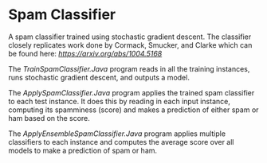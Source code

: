 # Spam Classifier

A spam classifier trained using stochastic gradient descent. The classifier closely replicates work done by Cormack, Smucker, and Clarke which can be found here: *https://arxiv.org/abs/1004.5168*

The *TrainSpamClassifier.Java* program reads in all the training instances, runs stochastic gradient descent, and outputs a model.

The *ApplySpamClassifier.Java* program applies the trained spam classifier to each test instance. It does this by reading in each input instance, computing its spamminess (score) and makes a prediction of either spam or ham based on the score.

The *ApplyEnsembleSpamClassifier.Java* program applies multiple classifiers to each instance and computes the average score over all models to make a prediction of spam or ham. 
